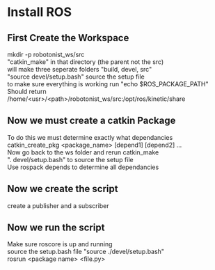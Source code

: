 # Install ROS #

## First Create the Workspace ##
mkdir -p robotonist_ws/src  
"catkin\_make" in that directory (the parent not the src)  
will make three seperate folders "build, devel, src"  
"source devel/setup.bash" source the setup file  
to make sure everything is working run "echo $ROS\_PACKAGE\_PATH"  
Should return   
    /home/\<usr\>/\<path\>/robotonist\_ws/src:/opt/ros/kinetic/share
## Now we must create a catkin Package ##
To do this we must determine exactly what dependancies  
catkin\_create\_pkg <package\_name> [depend1] [depend2] ...  
Now go back to the ws folder and rerun catkin_make  
". devel/setup.bash" to source the setup file  
Use rospack depends to determine all dependancies  
## Now we create the script ##
create a publisher and a subscriber  
## Now we run the script ##
Make sure roscore is up and running  
source the setup.bash file "source ./devel/setup.bash"  
rosrun \<package name\> <file.py>  
